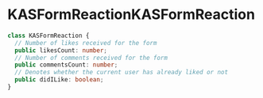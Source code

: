 # <a name="kasformreaction"></a><span data-ttu-id="aa18b-101">KASFormReaction</span><span class="sxs-lookup"><span data-stu-id="aa18b-101">KASFormReaction</span></span>
```typescript
class KASFormReaction {
  // Number of likes received for the form
  public likesCount: number;
  // Number of comments received for the form
  public commentsCount: number;
  // Denotes whether the current user has already liked or not
  public didILike: boolean;
}
```

